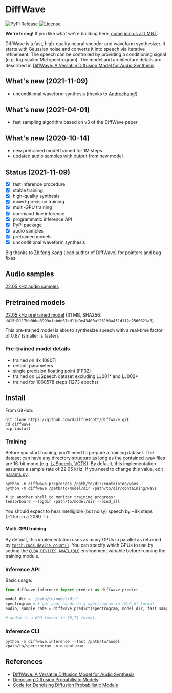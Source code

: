 # DiffWave
![PyPI Release](https://img.shields.io/pypi/v/diffwave?label=release) [![License](https://img.shields.io/github/license/lmnt-com/diffwave)](https://github.com/lmnt-com/diffwave/blob/master/LICENSE)

**We're hiring!**
If you like what we're building here, [come join us at LMNT](https://explore.lmnt.com).

DiffWave is a fast, high-quality neural vocoder and waveform synthesizer. It starts with Gaussian noise and converts it into speech via iterative refinement. The speech can be controlled by providing a conditioning signal (e.g. log-scaled Mel spectrogram). The model and architecture details are described in [DiffWave: A Versatile Diffusion Model for Audio Synthesis](https://arxiv.org/pdf/2009.09761.pdf).

## What's new (2021-11-09)
- unconditional waveform synthesis (thanks to [Andrechang](https://github.com/Andrechang)!)

## What's new (2021-04-01)
- fast sampling algorithm based on v3 of the DiffWave paper

## What's new (2020-10-14)
- new pretrained model trained for 1M steps
- updated audio samples with output from new model

## Status (2021-11-09)
- [x] fast inference procedure
- [x] stable training
- [x] high-quality synthesis
- [x] mixed-precision training
- [x] multi-GPU training
- [x] command-line inference
- [x] programmatic inference API
- [x] PyPI package
- [x] audio samples
- [x] pretrained models
- [x] unconditional waveform synthesis

Big thanks to [Zhifeng Kong](https://github.com/FengNiMa) (lead author of DiffWave) for pointers and bug fixes.

## Audio samples
[22.05 kHz audio samples](https://lmnt.com/assets/diffwave)

## Pretrained models
[22.05 kHz pretrained model](https://lmnt.com/assets/diffwave/diffwave-ljspeech-22kHz-1000578.pt) (31 MB, SHA256: `d415d2117bb0bba3999afabdd67ed11d9e43400af26193a451d112e2560821a8`)

This pre-trained model is able to synthesize speech with a real-time factor of 0.87 (smaller is faster).

### Pre-trained model details
- trained on 4x 1080Ti
- default parameters
- single precision floating point (FP32)
- trained on LJSpeech dataset excluding LJ001&ast; and LJ002&ast;
- trained for 1000578 steps (1273 epochs)

## Install

From GitHub:
```
git clone https://github.com/dillfrescott/diffwave.git
cd diffwave
pip install .
```

### Training
Before you start training, you'll need to prepare a training dataset. The dataset can have any directory structure as long as the contained .wav files are 16-bit mono (e.g. [LJSpeech](https://keithito.com/LJ-Speech-Dataset/), [VCTK](https://pytorch.org/audio/_modules/torchaudio/datasets/vctk.html)). By default, this implementation assumes a sample rate of 22.05 kHz. If you need to change this value, edit [params.py](https://github.com/lmnt-com/diffwave/blob/master/src/diffwave/params.py).

```
python -m diffwave.preprocess /path/to/dir/containing/wavs
python -m diffwave /path/to/model/dir /path/to/dir/containing/wavs

# in another shell to monitor training progress:
tensorboard --logdir /path/to/model/dir --bind_all
```

You should expect to hear intelligible (but noisy) speech by ~8k steps (~1.5h on a 2080 Ti).

#### Multi-GPU training
By default, this implementation uses as many GPUs in parallel as returned by [`torch.cuda.device_count()`](https://pytorch.org/docs/stable/cuda.html#torch.cuda.device_count). You can specify which GPUs to use by setting the [`CUDA_DEVICES_AVAILABLE`](https://developer.nvidia.com/blog/cuda-pro-tip-control-gpu-visibility-cuda_visible_devices/) environment variable before running the training module.

### Inference API
Basic usage:

```python
from diffwave.inference import predict as diffwave_predict

model_dir = '/path/to/model/dir'
spectrogram = # get your hands on a spectrogram in [N,C,W] format
audio, sample_rate = diffwave_predict(spectrogram, model_dir, fast_sampling=True)

# audio is a GPU tensor in [N,T] format.
```

### Inference CLI
```
python -m diffwave.inference --fast /path/to/model /path/to/spectrogram -o output.wav
```

## References
- [DiffWave: A Versatile Diffusion Model for Audio Synthesis](https://arxiv.org/pdf/2009.09761.pdf)
- [Denoising Diffusion Probabilistic Models](https://arxiv.org/pdf/2006.11239.pdf)
- [Code for Denoising Diffusion Probabilistic Models](https://github.com/hojonathanho/diffusion)
